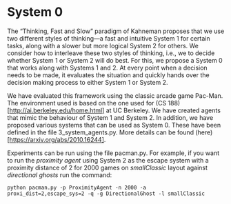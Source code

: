 # System 0

The “Thinking, Fast and Slow” paradigm of Kahneman proposes that we use two different styles of thinking—a fast and intuitive System 1 for certain tasks, along with a slower but more logical System 2 for others. We consider how to interleave these two styles of thinking, i.e., we to decide whether System 1 or System 2 will do best. For this, we propose a System 0 that works along with Systems
1 and 2. At every point when a decision needs to be made, it evaluates the situation and quickly hands
over the decision making process to either System 1 or System 2. 

We have evaluated this framework using the classic arcade game Pac-Man. The environment used is based on the one used for (CS 188)[http://ai.berkeley.edu/home.html] at UC Berkeley. We have created agents that mimic the behaviour of System 1 and System 2. In addition, we have proposed various systems that can be used as System 0. These have been defined in the file 3\_system\_agents.py. More details can be found (here)[https://arxiv.org/abs/2010.16244].

Experiments can be run using the file pacman.py. For example, if you want to run the *proximity agent* using System 2 as the escape system with a proximity distance of 2 for 2000 games on *smallClassic* layout against *directional ghosts*  run the command:

```
python pacman.py -p ProximityAgent -n 2000 -a proxi_dist=2,escape_sys=2 -q -g DirectionalGhost -l smallClassic
```



